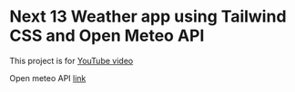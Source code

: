 # Next 13 Weather app using Tailwind CSS and Open Meteo API


This project is for [YouTube video](https://youtu.be/9HuP-Sstc40)

Open meteo API [link](https://open-meteo.com/en/docs)

